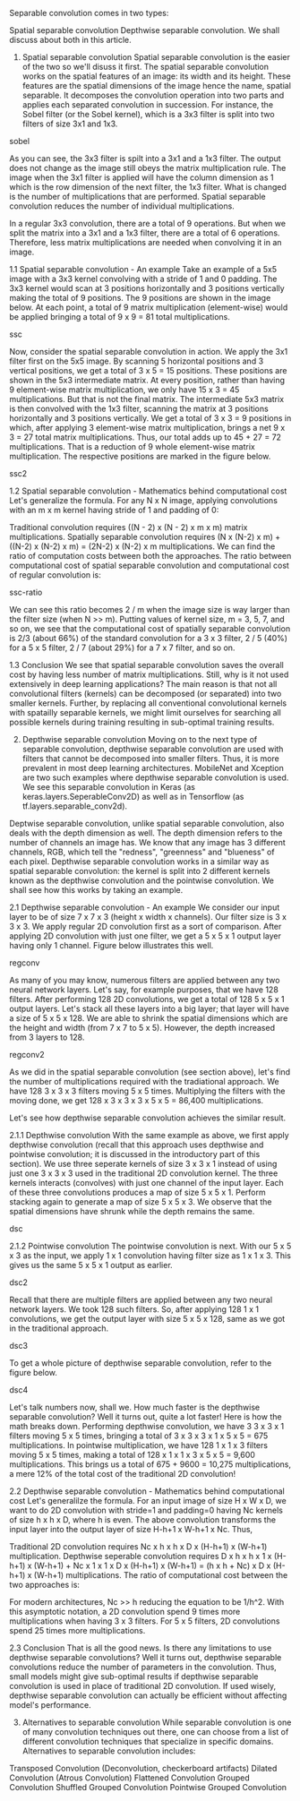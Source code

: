 Separable convolution comes in two types:

Spatial separable convolution
Depthwise separable convolution.
We shall discuss about both in this article.

1. Spatial separable convolution
Spatial separable convolution is the easier of the two so we'll disuss it first. The spatial separable convolution works on the spatial features of an image: its width and its height. These features are the spatial dimensions of the image hence the name, spatial separable. It decomposes the convolution operation into two parts and applies each separated convolution in succession. For instance, the Sobel filter (or the Sobel kernel), which is a 3x3 filter is split into two filters of size 3x1 and 1x3.

sobel

As you can see, the 3x3 filter is spilt into a 3x1 and a 1x3 filter. The output does not change as the image still obeys the matrix multiplication rule. The image when the 3x1 filter is applied will have the column dimension as 1 which is the row dimension of the next filter, the 1x3 filter. What is changed is the number of multiplications that are performed. Spatial separable convolution reduces the number of individual multiplications.

In a regular 3x3 convolution, there are a total of 9 operations. But when we split the matrix into a 3x1 and a 1x3 filter, there are a total of 6 operations. Therefore, less matrix multiplications are needed when convolving it in an image.

1.1 Spatial separable convolution - An example
Take an example of a 5x5 image with a 3x3 kernel convolving with a stride of 1 and 0 padding. The 3x3 kernel would scan at 3 positions horizontally and 3 positions vertically making the total of 9 positions. The 9 positions are shown in the image below. At each point, a total of 9 matrix multiplication (element-wise) would be applied bringing a total of 9 x 9 = 81 total multiplications.

ssc

Now, consider the spatial separable convolution in action. We apply the 3x1 filter first on the 5x5 image. By scanning 5 horizontal positions and 3 vertical positions, we get a total of 3 x 5 = 15 positions. These positions are shown in the 5x3 intermediate matrix. At every position, rather than having 9 element-wise matrix multiplication, we only have 15 x 3 = 45 multiplications. But that is not the final matrix. The intermediate 5x3 matrix is then convolved with the 1x3 filter, scanning the matrix at 3 positions horizontally and 3 positions vertically. We get a total of 3 x 3 = 9 positions in which, after applying 3 element-wise matrix multiplication, brings a net 9 x 3 = 27 total matrix multiplications. Thus, our total adds up to 45 + 27 = 72 multiplications. That is a reduction of 9 whole element-wise matrix multiplication. The respective positions are marked in the figure below.

ssc2

1.2 Spatial separable convolution - Mathematics behind computational cost
Let's generalize the formula. For any N x N image, applying convolutions with an m x m kernel having stride of 1 and padding of 0:

Traditional convolution requires ((N - 2) x (N - 2) x m x m) matrix multiplications.
Spatially separable convolution requires (N x (N-2) x m) + ((N-2) x (N-2) x m) = (2N-2) x (N-2) x m multiplications.
We can find the ratio of computation costs between both the approaches. The ratio between computational cost of spatial separable convolution and computational cost of regular convolution is:

ssc-ratio

We can see this ratio becomes 2 / m when the image size is way larger than the filter size (when N >> m). Putting values of kernel size, m = 3, 5, 7, and so on, we see that the computational cost of spatially separable convolution is 2/3 (about 66%) of the standard convolution for a 3 x 3 filter, 2 / 5 (40%) for a 5 x 5 filter, 2 / 7 (about 29%) for a 7 x 7 filter, and so on.

1.3 Conclusion
We see that spatial separable convolution saves the overall cost by having less number of matrix multiplications. Still, why is it not used extensively in deep learning applications? The main reason is that not all convolutional filters (kernels) can be decomposed (or separated) into two smaller kernels. Further, by replacing all conventional convolutional kernels with spatailly separable kernels, we might limit ourselves for searching all possible kernels during training resulting in sub-optimal training results.

2. Depthwise separable convolution
Moving on to the next type of separable convolution, depthwise separable convolution are used with filters that cannot be decomposed into smaller filters. Thus, it is more prevalent in most deep learning architectures. MobileNet and Xception are two such examples where depthwise separable convolution is used. We see this separable convolution in Keras (as keras.layers.SeperableConv2D) as well as in Tensorflow (as tf.layers.separable_conv2d).

Deptwise separable convolution, unlike spatial separable convolution, also deals with the depth dimension as well. The depth dimension refers to the number of channels an image has. We know that any image has 3 different channels, RGB, which tell the "redness", "greenness" and "blueness" of each pixel. Depthwise separable convolution works in a similar way as spatial separable convolution: the kernel is split into 2 different kernels known as the depthwise convolution and the pointwise convolution. We shall see how this works by taking an example.

2.1 Depthwise separable convolution - An example
We consider our input layer to be of size 7 x 7 x 3 (height x width x channels). Our filter size is 3 x 3 x 3. We apply regular 2D convolution first as a sort of comparison. After applying 2D convolution with just one filter, we get a 5 x 5 x 1 output layer having only 1 channel. Figure below illustrates this well.

regconv

As many of you may know, numerous filters are applied between any two neural network layers. Let's say, for example purposes, that we have 128 filters. After performing 128 2D convolutions, we get a total of 128 5 x 5 x 1 output layers. Let's stack all these layers into a big layer; that layer will have a size of 5 x 5 x 128. We are able to shrink the spatial dimensions which are the height and width (from 7 x 7 to 5 x 5). However, the depth increased from 3 layers to 128.

regconv2

As we did in the spatial separable convolution (see section above), let's find the number of multiplications required with the tradiational approach. We have 128 3 x 3 x 3 filters moving 5 x 5 times. Multiplying the filters with the moving done, we get 128 x 3 x 3 x 3 x 5 x 5 = 86,400 multiplications.

Let's see how depthwise separable convolution achieves the similar result.

2.1.1 Depthwise convolution
With the same example as above, we first apply depthwise convolution (recall that this approach uses depthwise and pointwise convolution; it is discussed in the introductory part of this section). We use three seperate kernels of size 3 x 3 x 1 instead of using just one 3 x 3 x 3 used in the traditional 2D convolution kernel. The three kernels interacts (convolves) with just one channel of the input layer. Each of these three convolutions produces a map of size 5 x 5 x 1. Perform stacking again to generate a map of size 5 x 5 x 3. We observe that the spatial dimensions have shrunk while the depth remains the same.

dsc

2.1.2 Pointwise convolution
The pointwise convolution is next. With our 5 x 5 x 3 as the input, we apply 1 x 1 convolution having filter size as 1 x 1 x 3. This gives us the same 5 x 5 x 1 output as earlier.

dsc2

Recall that there are multiple filters are applied between any two neural network layers. We took 128 such filters. So, after applying 128 1 x 1 convolutions, we get the output layer with size 5 x 5 x 128, same as we got in the traditional approach.

dsc3

To get a whole picture of depthwise separable convolution, refer to the figure below.

dsc4

Let's talk numbers now, shall we. How much faster is the depthwise separable convolution? Well it turns out, quite a lot faster! Here is how the math breaks down. Performing depthwise convolution, we have 3 3 x 3 x 1 filters moving 5 x 5 times, bringing a total of 3 x 3 x 3 x 1 x 5 x 5 = 675 multiplications. In pointwise multiplication, we have 128 1 x 1 x 3 filters moving 5 x 5 times, making a total of 128 x 1 x 1 x 3 x 5 x 5 = 9,600 multiplications. This brings us a total of 675 + 9600 = 10,275 multiplications, a mere 12% of the total cost of the traditional 2D convolution!

2.2 Depthwise separable convolution - Mathematics behind computational cost
Let's generalilze the formula. For an input image of size H x W x D, we want to do 2D convolution with stride=1 and padding=0 having Nc kernels of size h x h x D, where h is even. The above convolution transforms the input layer into the output layer of size H-h+1 x W-h+1 x Nc. Thus,

Traditional 2D convolution requires Nc x h x h x D x (H-h+1) x (W-h+1) multiplication.
Depthwise seperable convolution requires D x h x h x 1 x (H-h+1) x (W-h+1) + Nc x 1 x 1 x D x (H-h+1) x (W-h+1) = (h x h + Nc) x D x (H-h+1) x (W-h+1) multiplications.
The ratio of computational cost between the two approaches is:

For modern architectures, Nc >> h reducing the equation to be 1/h^2. With this asymptotic notation, a 2D convolution spend 9 times more multiplications when having 3 x 3 filters. For 5 x 5 filters, 2D convolutions spend 25 times more multiplications.

2.3 Conclusion
That is all the good news. Is there any limitations to use depthwise separable convolutions? Well it turns out, depthwise separable convolutions reduce the number of parameters in the convolution. Thus, small models might give sub-optimal results if depthwise separable convolution is used in place of traditional 2D convolution. If used wisely, depthwise separable convolution can actually be efficient without affecting model's performance.

3. Alternatives to separable convolution
While separable convolution is one of many convolution techniques out there, one can choose from a list of different convolution techniques that specialize in specific domains. Alternatives to separable convolution includes:

Transposed Convolution (Deconvolution, checkerboard artifacts)
Dilated Convolution (Atrous Convolution)
Flattened Convolution
Grouped Convolution
Shuffled Grouped Convolution
Pointwise Grouped Convolution
